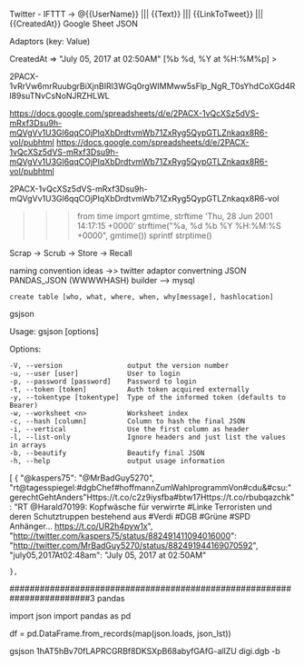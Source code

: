 Twitter - IFTTT -> @{{UserName}} ||| {{Text}} ||| {{LinkToTweet}} ||| {{CreatedAt}}  Google Sheet JSON 


Adaptors (key: Value)

 CreatedAt => "July 05, 2017 at 02:50AM" [%b %d, %Y at %H:%M%p] > 

 2PACX-1vRrVw6mrRuubgrBiXjnBIRl3WGq0rgWIMMww5sFlp_NgR_T0sYhdCoXGd4Rl89suTNvCsNoNJRZHLWL

 https://docs.google.com/spreadsheets/d/e/2PACX-1vQcXSz5dVS-mRxf3Dsu9h-mQVgVv1U3Gl6qqCOjPIqXbDrdtvmWb71ZxRyg5QypGTLZnkaqx8R6-voI/pubhtml
https://docs.google.com/spreadsheets/d/e/2PACX-1vQcXSz5dVS-mRxf3Dsu9h-mQVgVv1U3Gl6qqCOjPIqXbDrdtvmWb71ZxRyg5QypGTLZnkaqx8R6-voI/pubhtml

2PACX-1vQcXSz5dVS-mRxf3Dsu9h-mQVgVv1U3Gl6qqCOjPIqXbDrdtvmWb71ZxRyg5QypGTLZnkaqx8R6-voI


>>> from time import gmtime, strftime
'Thu, 28 Jun 2001 14:17:15 +0000'
>>> strftime("%a, %d %b %Y %H:%M:%S +0000", gmtime())
sprintf strptime() 


Scrap -> Scrub -> Store -> Recall


naming convention ideas ->> twitter
adaptor convertning JSON   PANDAS_JSON (WWWWHASH)
builder --> mysql 
    
    create table [who, what, where, when, why[message], hashlocation]


gsjson



  Usage: gsjson <spreadsheet-id> <file> [options]


  Options:

    -V, --version                output the version number
    -u, --user [user]            User to login
    -p, --password [password]    Password to login
    -t, --token [token]          Auth token acquired externally
    -y, --tokentype [tokentype]  Type of the informed token (defaults to Bearer)
    -w, --worksheet <n>          Worksheet index
    -c, --hash [column]          Column to hash the final JSON
    -i, --vertical               Use the first column as header
    -l, --list-only              Ignore headers and just list the values in arrays
    -b, --beautify               Beautify final JSON
    -h, --help                   output usage information


[
    {
        "@kaspers75": "@MrBadGuy5270",
        "rt@tagesspiegel:#dgbChef#hoffmannZumWahlprogrammVon#cdu&amp;#csu:\"gerechtGehtAnders\"Https://t.co/c2z9iysfba#btw17Https://t.co/rbubqazchk": "RT @Harald70199: Kopfwäsche für verwirrte #Linke Terroristen und deren Schutztruppen bestehend aus #Verdi #DGB #Grüne #SPD Anhänger… https://t.co/UR2h4pyw1x",
        "http://twitter.com/kaspers75/status/882491411094016000": "http://twitter.com/MrBadGuy5270/status/882491944169070592",
        "july05,2017At02:48am": "July 05, 2017 at 02:50AM"

    },

########################################################################3
pandas



import json
import pandas as pd

df = pd.DataFrame.from_records(map(json.loads, json_lst))


gsjson 1hAT5hBv70fLAPRCGRBf8DKSXpB68abyfGAfG-allZU digi.dgb -b


